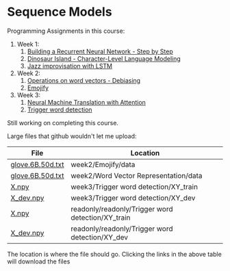 # Sequence Models

Programming Assignments in this course:

1. Week 1:
	1. [Building a Recurrent Neural Network - Step by Step](https://github.com/pdwarkanath/dl-coursera/tree/master/005%20Sequence%20Models/week1/Building%20a%20Recurrent%20Neural%20Network%20-%20Step%20by%20Step)
	2. [Dinosaur Island - Character-Level Language Modeling](https://github.com/pdwarkanath/dl-coursera/tree/master/005%20Sequence%20Models/week1/Dinosaur%20Island%20--%20Character-level%20language%20model)
	3. [Jazz improvisation with LSTM](https://github.com/pdwarkanath/dl-coursera/tree/master/005%20Sequence%20Models/week1/Jazz%20improvisation%20with%20LSTM)
2. Week 2:
	1. [Operations on word vectors - Debiasing](https://github.com/pdwarkanath/dl-coursera/tree/master/005%20Sequence%20Models/week2/Word%20Vector%20Representation)
	2. [Emojify](https://github.com/pdwarkanath/dl-coursera/tree/master/005%20Sequence%20Models/week2/Emojify)
3. Week 3:
	1. [Neural Machine Translation with Attention](https://github.com/pdwarkanath/dl-coursera/tree/master/005%20Sequence%20Models/week3/Machine%20Translation)
	2. [Trigger word detection](https://github.com/pdwarkanath/dl-coursera/tree/master/005%20Sequence%20Models/week3/Trigger%20word%20detection)

Still working on completing this course.

Large files that github wouldn't let me upload:

File | Location 
---|---
[glove.6B.50d.txt](https://drive.google.com/open?id=1QcO3HM-fnJm7XLsftFrfwcg-7qH8W3ZD) | week2/Emojify/data
[glove.6B.50d.txt](https://drive.google.com/open?id=1QcO3HM-fnJm7XLsftFrfwcg-7qH8W3ZD) | week2/Word Vector Representation/data
[X.npy](https://drive.google.com/open?id=1ww5Jd_gAAxOd42wwNrG0N5_4iMVwlHqr) | week3/Trigger word detection/XY_train
[X_dev.npy](https://drive.google.com/open?id=1Kywd2CvtZjC7-D-LhyGnVaAZj0yQHnaC) | week3/Trigger word detection/XY_dev
[X.npy](https://drive.google.com/open?id=1ww5Jd_gAAxOd42wwNrG0N5_4iMVwlHqr) | readonly/readonly/Trigger word detection/XY_train
[X_dev.npy](https://drive.google.com/open?id=1Kywd2CvtZjC7-D-LhyGnVaAZj0yQHnaC) | readonly/readonly/Trigger word detection/XY_dev


The location is where the file should go. Clicking the links in the above table will download the files